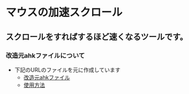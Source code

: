 # マウスの加速スクロール

## スクロールをすればするほど速くなるツールです。

### 改造元ahkファイルについて

- 下記のURLのファイルを元に作成しています
    - [改造元ahkファイル](http://mobitan.org/ahk/WheelAccel.ahk)
    - [使用方法](http://mobitan.org/ahk/WheelAccel.txt)
